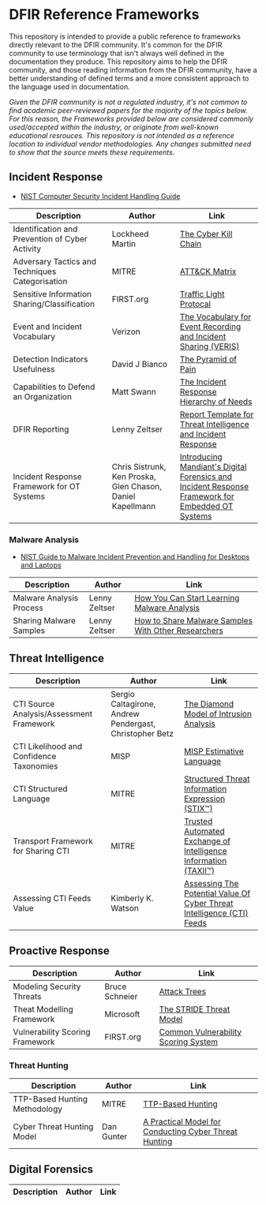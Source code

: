 # DFIR Reference Frameworks
This repository is intended to provide a public reference to frameworks directly relevant to the DFIR community. It's common for the DFIR community to use terminology that isn't always well defined in the documentation they produce. This repository aims to help the DFIR community, and those reading information from the DFIR community, have a better understanding of defined terms and a more consistent approach to the language used in documentation.

*Given the DFIR community is not a regulated industry, it's not common to find academic peer-reviewed papers for the majority of the topics below. For this reason, the Frameworks provided below are considered commonly used/accepted within the industry, or originate from well-known educational resrouces. This repository is not intended as a reference location to individual vendor methodologies. Any changes submitted need to show that the source meets these requirements.*

## **Incident Response** 

* [NIST Computer Security Incident Handling Guide](https://www.nist.gov/privacy-framework/nist-sp-800-61)

|Description | Author | Link|
|-|-|-|
|Identification and Prevention of Cyber Activity|Lockheed Martin|[The Cyber Kill Chain](https://www.lockheedmartin.com/en-us/capabilities/cyber/cyber-kill-chain.html)|
|Adversary Tactics and Techniques Categorisation|MITRE|[ATT&CK Matrix](https://attack.mitre.org)|
|Sensitive Information Sharing/Classification|FIRST.org|[Traffic Light Protocal](https://www.first.org/tlp/)|
|Event and Incident Vocabulary|Verizon|[The Vocabulary for Event Recording and Incident Sharing (VERIS)](http://veriscommunity.net/)|
|Detection Indicators Usefulness |David J Bianco|[The Pyramid of Pain](http://detect-respond.blogspot.com/2013/03/the-pyramid-of-pain.html)|
|Capabilities to Defend an Organization|Matt Swann|[The Incident Response Hierarchy of Needs](https://github.com/swannman/ircapabilities)|
|DFIR Reporting|Lenny Zeltser|[Report Template for Threat Intelligence and Incident Response](https://zeltser.com/cyber-threat-intel-and-ir-report-template/)|
|Incident Response Framework for OT Systems|Chris Sistrunk, Ken Proska, Glen Chason, Daniel Kapellmann|[Introducing Mandiant's Digital Forensics and Incident Response Framework for Embedded OT Systems](https://www.mandiant.com/resources/mandiant-dfir-framework-ot)|

### Malware Analysis

* [NIST Guide to Malware Incident Prevention and Handling for Desktops and Laptops](https://csrc.nist.gov/publications/detail/sp/800-83/rev-1/final)

|Description | Author | Link|
|-|-|-|
|Malware Analysis Process|Lenny Zeltser|[How You Can Start Learning Malware Analysis](https://zeltser.com/start-learning-malware-analysis/)|
|Sharing Malware Samples|Lenny Zeltser|[How to Share Malware Samples With Other Researchers](https://zeltser.com/share-malware-with-researchers/)|

## **Threat Intelligence** 

|Description | Author | Link|
|-|-|-|
|CTI Source Analysis/Assessment Framework|Sergio Caltagirone, Andrew Pendergast, Christopher Betz|[The Diamond Model of Intrusion Analysis](http://www.activeresponse.org/wp-content/uploads/2013/07/diamond.pdf)|
|CTI Likelihood and Confidence Taxonomies|MISP|[MISP Estimative Language](https://github.com/MISP/misp-taxonomies/blob/main/estimative-language/machinetag.json)|
|CTI Structured Language|MITRE|[Structured Threat Information Expression (STIX™)](https://oasis-open.github.io/cti-documentation/stix/intro)|
|Transport Framework for Sharing CTI|MITRE|[Trusted Automated Exchange of Intelligence Information (TAXII™)](https://oasis-open.github.io/cti-documentation/taxii/intro)|
|Assessing CTI Feeds Value|Kimberly K. Watson|[Assessing The Potential Value Of Cyber Threat Intelligence (CTI) Feeds](https://www.cisa.gov/sites/default/files/publications/Assessing%20Cyber%20Threat%20Intelligence%20Threat%20Feeds_508c.pdf)|



## **Proactive Response** 

|Description | Author | Link|
|-|-|-|
|Modeling Security Threats|Bruce Schneier|[Attack Trees](https://www.schneier.com/academic/archives/1999/12/attack_trees.html)|
|Theat Modelling Framework|Microsoft|[The STRIDE Threat Model](https://docs.microsoft.com/en-us/previous-versions/commerce-server/ee823878(v=cs.20))|
|Vulnerability Scoring Framework|FIRST.org|[Common Vulnerability Scoring System](https://www.first.org/cvss/specification-document)|


### Threat Hunting

|Description | Author | Link|
|-|-|-|
|TTP-Based Hunting Methodology|MITRE|[TTP-Based Hunting](https://www.mitre.org/sites/default/files/publications/pr-19-3892-ttp-based-hunting.pdf)|
|Cyber Threat Hunting Model|Dan Gunter|[A Practical Model for Conducting Cyber Threat Hunting](https://www.sans.org/white-papers/38710/)|


## **Digital Forensics**

|Description | Author | Link|
|-|-|-|
